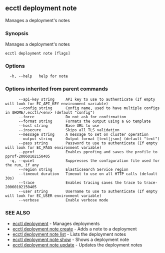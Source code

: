 ## ecctl deployment note

Manages a deployment's notes

### Synopsis

Manages a deployment's notes

```
ecctl deployment note [flags]
```

### Options

```
  -h, --help   help for note
```

### Options inherited from parent commands

```
      --api-key string     API key to use to authenticate (If empty will look for EC_API_KEY environment variable)
      --config string      Config name, used to have multiple configs in $HOME/.ecctl/<env> (default "config")
      --force              Do not ask for confirmation
      --format string      Formats the output using a Go template
      --host string        Base URL to use
      --insecure           Skips all TLS validation
      --message string     A message to set on cluster operation
      --output string      Output format [text|json] (default "text")
      --pass string        Password to use to authenticate (If empty will look for EC_PASS environment variable)
      --pprof              Enables pprofing and saves the profile to pprof-20060102150405
  -q, --quiet              Suppresses the configuration file used for the run, if any
      --region string      Elasticsearch Service region
      --timeout duration   Timeout to use on all HTTP calls (default 30s)
      --trace              Enables tracing saves the trace to trace-20060102150405
      --user string        Username to use to authenticate (If empty will look for EC_USER environment variable)
      --verbose            Enable verbose mode
```

### SEE ALSO

* [ecctl deployment](ecctl_deployment.md)	 - Manages deployments
* [ecctl deployment note create](ecctl_deployment_note_create.md)	 - Adds a note to a deployment
* [ecctl deployment note list](ecctl_deployment_note_list.md)	 - Lists the deployment notes
* [ecctl deployment note show](ecctl_deployment_note_show.md)	 - Shows a deployment note
* [ecctl deployment note update](ecctl_deployment_note_update.md)	 - Updates the deployment notes

